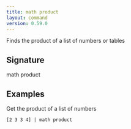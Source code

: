```yaml
---
title: math product
layout: command
version: 0.59.0
---
```


Finds the product of a list of numbers or tables

## Signature

math product 

## Examples

Get the product of a list of numbers
```shell
[2 3 3 4] | math product
```

